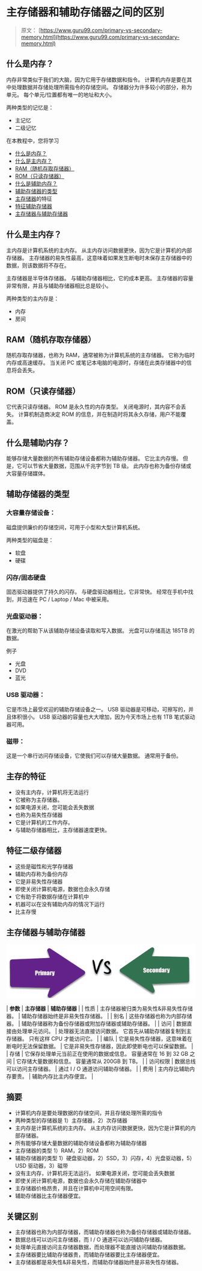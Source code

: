 # 主存储器和辅助存储器之间的区别

> 原文： [https://www.guru99.com/primary-vs-secondary-memory.html](https://www.guru99.com/primary-vs-secondary-memory.html)

## 什么是内存？

内存非常类似于我们的大脑，因为它用于存储数据和指令。 计算机内存是要在其中处理数据并存储处理所需指令的存储空间。 存储器分为许多较小的部分，称为单元。 每个单元/位置都有唯一的地址和大小。

两种类型的记忆是：

*   主记忆
*   二级记忆

在本教程中，您将学习

*   [什么是内存？](#1)
*   [什么是主内存？](#2)
*   [RAM（随机存取存储器）](#3)
*   [ROM（只读存储器）](#4)
*   [什么是辅助内存？](#5)
*   [辅助存储器的类型](#6)
*   [主存储器](#7)的特征
*   [特征辅助存储器](#8)
*   [主存储器与辅助存储器](#9)

## 什么是主内存？

主内存是计算机系统的主内存。 从主内存访问数据更快，因为它是计算机的内部存储器。 主存储器的易失性最高，这意味着如果发生断电时未保存主存储器中的数据，则该数据将不存在。

主存储器是半导体存储器。 与辅助存储器相比，它的成本更高。 主存储器的容量非常有限，并且与辅助存储器相比总是较小。

两种类型的主内存是：

*   内存
*   房间

## RAM（随机存取存储器）

随机存取存储器，也称为 RAM，通常被称为计算机系统的主存储器。 它称为临时内存或高速缓存。 当关闭 PC 或笔记本电脑的电源时，存储在此类存储器中的信息将会丢失。

## ROM（只读存储器）

它代表只读存储器。 ROM 是永久性的内存类型。 关闭电源时，其内容不会丢失。 计算机制造商决定 ROM 的信息，并在制造时将其永久存储，用户不能覆盖。

## 什么是辅助内存？

能够存储大量数据的所有辅助存储设备都称为辅助存储器。 它比主内存慢。 但是，它可以节省大量数据，范围从千兆字节到 TB 级。 此内存也称为备份存储或大容量存储媒体。

## 辅助存储器的类型

### 大容量存储设备：

磁盘提供廉价的存储空间，可用于小型和大型计算机系统。

两种类型的磁盘是：

*   软盘
*   硬碟

### 闪存/固态硬盘

固态驱动器提供了持久的闪存。 与硬盘驱动器相比，它非常快。 经常在手机中找到，并迅速在 PC / Laptop / Mac 中被采用。

### 光盘驱动器：

在激光的帮助下从该辅助存储设备读取和写入数据。 光盘可以存储高达 185TB 的数据。

例子

*   光盘
*   DVD
*   蓝光

### USB 驱动器：

它是市场上最受欢迎的辅助存储设备之一。 USB 驱动器是可移动，可擦写的，并且体积很小。 USB 驱动器的容量也大大增加，因为今天市场上也有 1TB 笔式驱动器可用。

### 磁带：

这是一个串行访问存储设备，它使我们可以存储大量数据。 通常用于备份。

## 主存的特征

*   没有主内存，计算机将无法运行
*   它被称为主存储器。
*   如果电源关闭，您可能会丢失数据
*   也称为易失性存储器
*   它是计算机的工作内存。
*   与辅助存储器相比，主存储器速度更快。

## 特征二级存储器

*   这些是磁性和光学存储器
*   辅助内存称为备份内存
*   它是非易失性存储器
*   即使关闭计算机电源，数据也会永久存储
*   它有助于将数据存储在计算机中
*   机器可以在没有辅助内存的情况下运行
*   比主存慢

## 主存储器与辅助存储器

![](img/13e438c6d2d1fd111e1fa78edeb35c57.png)

| **参数** | **主存储器** | **辅助存储器** |
| 性质 | 主存储器被归类为易失性&非易失性存储器。 | 辅助存储器始终是非易失性存储器。 |
| 别名 | 这些存储器也称为内部存储器。 | 辅助存储器称为备份存储器或附加存储器或辅助存储器。 |
| 访问 | 数据直接由处理单元访问。 | 处理器无法直接访问数据。 它首先从辅助存储器复制到主存储器。 只有这样 CPU 才能访问它。 |
| 编队 | 它是易失性存储器，这意味着在断电时无法保留数据。 | 它是非易失性存储器，因此即使断电也可以保留数据。 |
| 存储 | 它保存处理单元当前正在使用的数据或信息。 容量通常在 16 到 32 GB 之间 | 它存储大量数据和信息。 容量通常从 200GB 到 TB。 |
| 访问权限 | 数据总线可以访问主存储器。 | 通过 I / O 通道访问辅助存储器。 |
| 费用 | 主内存比辅助内存要贵。 | 辅助内存比主内存便宜。 |

## 摘要

*   计算机内存是要处理数据的存储空间，并且存储处理所需的指令
*   两种类型的存储器是 1）主存储器，2）次存储器
*   主内存是计算机系统的主内存。 从主内存访问数据更快，因为它是计算机的内部存储器。
*   所有能够存储大量数据的辅助存储设备都称为辅助存储器
*   主存储器的类型 1）RAM，2）ROM
*   辅助存储器的类型 1）硬盘驱动器，2）SSD，3）闪存，4）光盘驱动器，5）USD 驱动器，3）磁带
*   没有主内存，计算机将无法运行。 如果电源关闭，您可能会丢失数据
*   即使关闭计算机电源，数据也会永久存储在辅助存储器中
*   主存储器价格昂贵，并且在计算机中可用空间有限。
*   辅助存储器比主存储器便宜。

## 关键区别

*   主存储器也称为内部存储器，而辅助存储器也称为备份存储器或辅助存储器。
*   数据总线可以访问主存储器，而 I / O 通道可以访问辅助存储器。
*   处理单元直接访问主存储器数据，而处理器不能直接访问辅助存储器数据。
*   主存储器要比辅助存储器贵，而辅助存储器要比主存储器便宜。
*   主存储器都是易失性&非易失性，而辅助存储器始终是非易失性存储器。